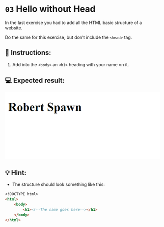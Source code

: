 # `03` Hello without Head

In the last exercise you had to add all the HTML basic structure of a website.

Do the same for this exercise, but don't include the `<head>` tag.

## 📝 Instructions:

1. Add into the `<body>` an `<h1>` heading with your name on it.

## 💻 Expected result:

![Link url](../../.learn/assets/03-hello-without-head.png?raw=true)

## 💡 Hint:

+ The structure should look something like this:

```md
<!DOCTYPE html>
<html>
	<body>
		<h1><!--The name goes here--></h1>
	</body>
</html>
```
